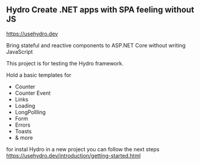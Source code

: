 ﻿## Hydro Create .NET apps with SPA feeling without JS
https://usehydro.dev

Bring stateful and reactive components to ASP.NET Core without writing JavaScript

This project is for testing the Hydro framework. 

Hold a basic templates for
* Counter
* Counter Event
* Links
* Loading
* LongPollling
* Form
* Errors
* Toasts
* & more

for instal Hydro in a new project you can follow the next steps
https://usehydro.dev/introduction/getting-started.html

